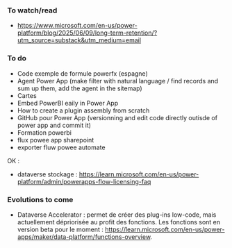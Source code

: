 ### To watch/read
- https://www.microsoft.com/en-us/power-platform/blog/2025/06/09/long-term-retention/?utm_source=substack&utm_medium=email

### To do
- Code exemple de formule powerfx (espagne)
- Agent Power App (make filter with natural language / find records and sum up them, add the agent in the sitemap)
- Cartes
- Embed PowerBI eaily in Power App
- How to create a plugin assembly from scratch
- GitHub pour Power App (versionning and edit code directly outisde of power app and commit it)
- Formation powerbi
- flux powee app sharepoint
- exporter fluw powee automate

OK  :
- dataverse stockage : https://learn.microsoft.com/en-us/power-platform/admin/powerapps-flow-licensing-faq


### Evolutions to come
- Dataverse Accelerator : permet de créer des plug-ins low-code, mais actuellement dépriorisée au profit des fonctions. Les fonctions sont en version beta pour le moment : https://learn.microsoft.com/en-us/power-apps/maker/data-platform/functions-overview.  
